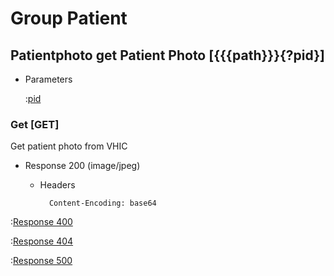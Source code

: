 # Group Patient

## Patientphoto get Patient Photo [{{{path}}}{?pid}]

+ Parameters

    :[pid]({{{common}}}/parameters/pid.md)


### Get [GET]

Get patient photo from VHIC

+ Response 200 (image/jpeg)

    + Headers

            Content-Encoding: base64

:[Response 400]({{{common}}}/responses/400.md)

:[Response 404]({{{common}}}/responses/404.md)

:[Response 500]({{{common}}}/responses/500.md)

